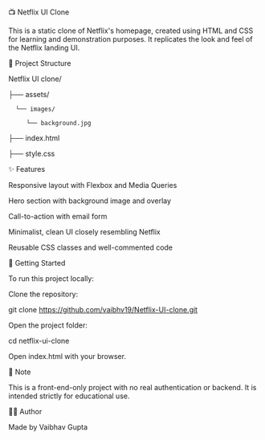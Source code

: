 📺 Netflix UI Clone

This is a static clone of Netflix's homepage, created using HTML and CSS for learning and demonstration purposes. It replicates the look and feel of the Netflix landing UI.

📁 Project Structure

Netflix UI clone/

├── assets/

      └── images/
      
         └── background.jpg
         
├── index.html

├── style.css  


✨ Features

Responsive layout with Flexbox and Media Queries

Hero section with background image and overlay

Call-to-action with email form

Minimalist, clean UI closely resembling Netflix

Reusable CSS classes and well-commented code

🚀 Getting Started

To run this project locally:

Clone the repository:

git clone https://github.com/vaibhv19/Netflix-UI-clone.git

Open the project folder:

cd netflix-ui-clone

Open index.html with your browser.


📌 Note

This is a front-end-only project with no real authentication or backend. It is intended strictly for educational use.

🧑‍💻 Author

Made by Vaibhav Gupta
